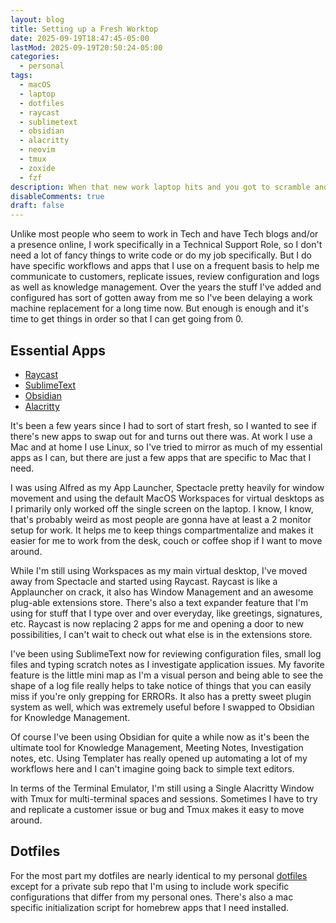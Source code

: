 ```yaml
---
layout: blog
title: Setting up a Fresh Worktop
date: 2025-09-19T18:47:45-05:00
lastMod: 2025-09-19T20:50:24-05:00
categories:
  - personal
tags:
  - macOS
  - laptop
  - dotfiles
  - raycast
  - sublimetext
  - obsidian
  - alacritty
  - neovim
  - tmux
  - zoxide
  - fzf
description: When that new work laptop hits and you got to scramble and make sure you can get back up and running with minimal setup time.
disableComments: true
draft: false
---
```


Unlike most people who seem to work in Tech and have Tech blogs and/or a presence online, I work specifically in a Technical Support Role, so I don't need a lot of fancy things to write code or do my job specifically. But I do have specific workflows and apps that I use on a frequent basis to help me communicate to customers, replicate issues, review configuration and logs as well as knowledge management. Over the years the stuff I've added and configured has sort of gotten away from me so I've been delaying a work machine replacement for a long time now. But enough is enough and it's time to get things in order so that I can get going from 0.

## Essential Apps

- [Raycast](https://www.raycast.com/)
- [SublimeText](https://www.sublimetext.com/)
- [Obsidian](https://obsidian.md/)
- [Alacritty](https://alacritty.org/)

It's been a few years since I had to sort of start fresh, so I wanted to see if there's new apps to swap out for and turns out there was. At work I use a Mac and at home I use Linux, so I've tried to mirror as much of my essential apps as I can, but there are just a few apps that are specific to Mac that I need.

I was using Alfred as my App Launcher, Spectacle pretty heavily for window movement and using the default MacOS Workspaces for virtual desktops as I primarily only worked off the single screen on the laptop. I know, I know, that's probably weird as most people are gonna have at least a 2 monitor setup for work. It helps me to keep things compartmentalize and makes it easier for me to work from the desk, couch or coffee shop if I want to move around.

While I'm still using Workspaces as my main virtual desktop, I've moved away from Spectacle and started using Raycast. Raycast is like a Applauncher on crack, it also has Window Management and an awesome plug-able extensions store. There's also a text expander feature that I'm using for stuff that I type over and over everyday, like greetings, signatures, etc. Raycast is now replacing 2 apps for me and opening a door to new possibilities, I can't wait to check out what else is in the extensions store.

I've been using SublimeText now for reviewing configuration files, small log files and typing scratch notes as I investigate application issues. My favorite feature is the little mini map as I'm a visual person and being able to see the shape of a log file really helps to take notice of things that you can easily miss if you're only grepping for ERRORs. It also has a pretty sweet plugin system as well, which was extremely useful before I swapped to Obsidian for Knowledge Management.

Of course I've been using Obsidian for quite a while now as it's been the ultimate tool for Knowledge Management, Meeting Notes, Investigation notes, etc. Using Templater has really opened up automating a lot of my workflows here and I can't imagine going back to simple text editors.

In terms of the Terminal Emulator, I'm still using a Single Alacritty Window with Tmux for multi-terminal spaces and sessions. Sometimes I have to try and replicate a customer issue or bug and Tmux makes it easy to move around.

## Dotfiles

For the most part my dotfiles are nearly identical to my personal [dotfiles](https://github.com/sinicide/.dotfiles) except for a private sub repo that I'm using to include work specific configurations that differ from my personal ones. There's also a mac specific initialization script for homebrew apps that I need installed.

